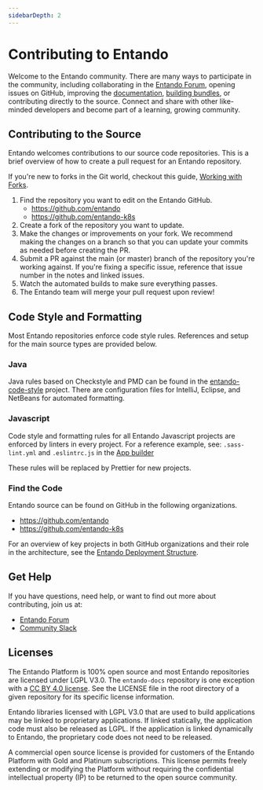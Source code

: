 ```yaml
---
sidebarDepth: 2
---
```


# Contributing to Entando

Welcome to the Entando community. There are many ways to participate in the community, including collaborating in the [Entando Forum](https://forum.entando.com), opening issues on GitHub, improving the [documentation](https://github.com/entando/entando-docs/tree/master/vuepress), [building bundles](../../tutorials/create/pb/publish-simple-bundle.md), or contributing directly to the source. Connect and share with other like-minded developers and become part of a learning, growing community.

## Contributing to the Source

Entando welcomes contributions to our source code repositories. This is a brief overview of how to create a pull request for an Entando repository.

If you're new to forks in the Git world, checkout this guide, [Working with Forks](https://docs.github.com/en/github/collaborating-with-issues-and-pull-requests/working-with-forks).

1. Find the repository you want to edit on the Entando GitHub.
    *  <https://github.com/entando>
    *  <https://github.com/entando-k8s>
2. Create a fork of the repository you want to update.
3. Make the changes or improvements on your fork. We recommend making the changes on a branch so that you can update your commits as needed before creating the PR.
4. Submit a PR against the main (or master) branch of the repository you're working against. If you're fixing a specific issue, reference that issue number in the notes and linked issues.
5. Watch the automated builds to make sure everything passes.
6. The Entando team will merge your pull request upon review!

## Code Style and Formatting
Most Entando repositories enforce code style rules. References and setup for the main
source types are provided below.

### Java
Java rules based on Checkstyle and PMD can be found in the [entando-code-style](
https://github.com/entando/entando-code-style) project. There are configuration files for IntelliJ, Eclipse, and NetBeans for automated formatting.

### Javascript

Code style and formatting rules for all Entando Javascript projects are enforced by linters in every project. For a reference example, see: `.sass-lint.yml` and `.eslintrc.js` in the [App builder](https://github.com/entando/app-builder)

These rules will be replaced by Prettier for new projects. <!-- this line should be removed for entando 8   -->

### Find the Code

Entando source can be found on GitHub in the following organizations.
* <https://github.com/entando>
* <https://github.com/entando-k8s>

For an overview of key projects in both GitHub organizations and their role in the architecture, see the [Entando Deployment Structure](../reference/deployment-structure.md).

## Get Help

If you have questions, need help, or want to find out more about contributing, join us at:

  - [Entando Forum](https://forum.entando.com)
  - [Community Slack](https://join.slack.com/t/entandocommunity/shared_invite/zt-g609owdv-2K~YRh8zrI6lqlWo4aFWUw)
  
## Licenses
 The Entando Platform is 100% open source and most Entando repositories are licensed under LGPL V3.0. The `entando-docs` repository is one exception with a [CC BY 4.0 license](https://github.com/entando/entando-docs/blob/main/LICENSE). See the LICENSE file in the root directory of a given repository for its specific license information. 
 
 Entando libraries licensed with LGPL V3.0 that are used to build applications may be linked to proprietary applications. If linked statically, the application code must also be released as LGPL. If the application is linked dynamically to Entando, the proprietary code does not need to be released. 
 
 A commercial open source license is provided for customers of the Entando Platform with Gold and Platinum subscriptions. This license permits freely extending or modifying the Platform without requiring the confidential intellectual property (IP) to be returned to the open source community. 
 